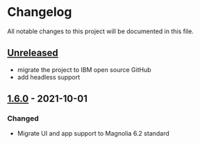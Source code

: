 # Changelog

All notable changes to this project will be documented in this file.

## [Unreleased]

- migrate the project to IBM open source GitHub 
- add headless support

## [1.6.0] - 2021-10-01

### Changed
- Migrate UI and app support to Magnolia 6.2 standard

[unreleased]: https://github.com/IBM/magkit-vanity-url/compare/magkit-vanity-url-1.6.0...HEAD
[1.6.0]: https://github.com/IBM/magkit-vanity-url/releases/tag/magkit-vanity-url-1.6.0
